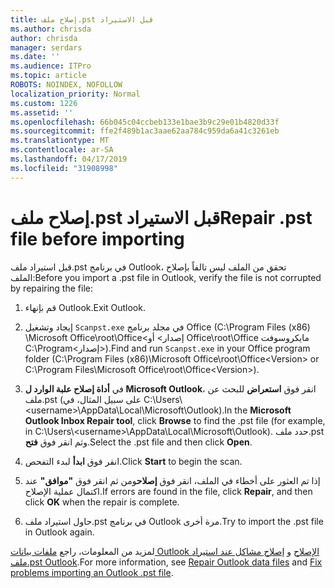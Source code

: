 ```yaml
---
title: إصلاح ملف.pst قبل الاستيراد
ms.author: chrisda
author: chrisda
manager: serdars
ms.date: ''
ms.audience: ITPro
ms.topic: article
ROBOTS: NOINDEX, NOFOLLOW
localization_priority: Normal
ms.custom: 1226
ms.assetid: ''
ms.openlocfilehash: 66b045c04ccbeb133e1bae3b9c29e01b4820d33f
ms.sourcegitcommit: ffe2f489b1ac3aae62aa784c959da6a41c3261eb
ms.translationtype: MT
ms.contentlocale: ar-SA
ms.lasthandoff: 04/17/2019
ms.locfileid: "31908998"
---
```

# <a name="repair-pst-file-before-importing"></a><span data-ttu-id="91b4f-102">إصلاح ملف.pst قبل الاستيراد</span><span class="sxs-lookup"><span data-stu-id="91b4f-102">Repair .pst file before importing</span></span>

<span data-ttu-id="91b4f-103">قبل استيراد ملف.pst في برنامج Outlook، تحقق من الملف ليس تالفاً بإصلاح الملف:</span><span class="sxs-lookup"><span data-stu-id="91b4f-103">Before you import a .pst file in Outlook, verify the file is not corrupted by repairing the file:</span></span>

1. <span data-ttu-id="91b4f-104">قم بإنهاء Outlook.</span><span class="sxs-lookup"><span data-stu-id="91b4f-104">Exit Outlook.</span></span>

2. <span data-ttu-id="91b4f-105">إيجاد وتشغيل `Scanpst.exe` في مجلد برنامج Office (C:\Program Files (x86) \Microsoft Office\root\Office\<إصدار\> أو Office\root\Office مايكروسوفت C:\Program\<إصدار\>).</span><span class="sxs-lookup"><span data-stu-id="91b4f-105">Find and run `Scanpst.exe` in your Office program folder (C:\Program Files (x86)\Microsoft Office\root\Office\<Version\> or C:\Program Files\Microsoft Office\root\Office\<Version\>).</span></span>

3. <span data-ttu-id="91b4f-106">في **أداة إصلاح علبة الوارد ل Microsoft Outlook**، انقر فوق **استعراض** للبحث عن ملف.pst (على سبيل المثال، في C:\Users\\<username\>\AppData\Local\Microsoft\Outlook).</span><span class="sxs-lookup"><span data-stu-id="91b4f-106">In the **Microsoft Outlook Inbox Repair tool**, click **Browse** to find the .pst file (for example, in C:\Users\\<username\>\AppData\Local\Microsoft\Outlook).</span></span> <span data-ttu-id="91b4f-107">حدد ملف.pst وثم انقر فوق **فتح**.</span><span class="sxs-lookup"><span data-stu-id="91b4f-107">Select the .pst file and then click **Open**.</span></span>

4. <span data-ttu-id="91b4f-108">انقر فوق **ابدأ** لبدء التفحص.</span><span class="sxs-lookup"><span data-stu-id="91b4f-108">Click **Start** to begin the scan.</span></span>

5. <span data-ttu-id="91b4f-109">إذا تم العثور على أخطاء في الملف، انقر فوق **إصلاح**ومن ثم انقر فوق **"موافق"** عند اكتمال عملية الإصلاح.</span><span class="sxs-lookup"><span data-stu-id="91b4f-109">If errors are found in the file, click **Repair**, and then click **OK** when the repair is complete.</span></span>

6. <span data-ttu-id="91b4f-110">حاول استيراد ملف.pst في برنامج Outlook مرة أخرى.</span><span class="sxs-lookup"><span data-stu-id="91b4f-110">Try to import the .pst file in Outlook again.</span></span>

<span data-ttu-id="91b4f-111">لمزيد من المعلومات، راجع [ملفات بيانات Outlook الإصلاح](https://support.office.com/article/25663bc3-11ec-4412-86c4-60458afc5253) و [إصلاح مشاكل عند استيراد ملف.pst Outlook](https://support.office.com/article/2d2e50dc-5c36-4ab2-ab50-f1be733b3d6e).</span><span class="sxs-lookup"><span data-stu-id="91b4f-111">For more information, see [Repair Outlook data files](https://support.office.com/article/25663bc3-11ec-4412-86c4-60458afc5253) and [Fix problems importing an Outlook .pst file](https://support.office.com/article/2d2e50dc-5c36-4ab2-ab50-f1be733b3d6e).</span></span>
